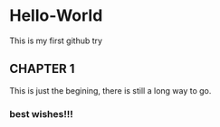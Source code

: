 # Hello-World
This is my first github try
## CHAPTER 1 
This is just the begining, there is still a long way to go.
### best wishes!!!
